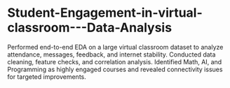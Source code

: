 # Student-Engagement-in-virtual-classroom---Data-Analysis
Performed end-to-end EDA on a large virtual classroom dataset to analyze attendance, messages, feedback, and internet stability. Conducted data cleaning, feature checks, and correlation analysis. Identified Math, AI, and Programming as highly engaged courses and revealed connectivity issues for targeted improvements.
